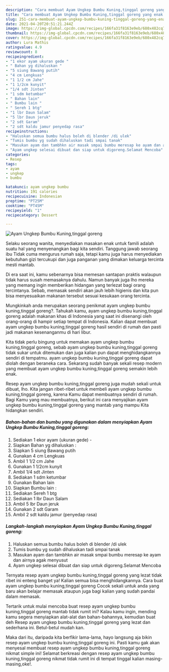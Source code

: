 ```yaml
---
description: "Cara membuat Ayam Ungkep Bumbu Kuning,tinggal goreng yang enak Untuk Jualan"
title: "Cara membuat Ayam Ungkep Bumbu Kuning,tinggal goreng yang enak Untuk Jualan"
slug: 251-cara-membuat-ayam-ungkep-bumbu-kuning-tinggal-goreng-yang-enak-untuk-jualan
date: 2021-04-20T20:51:21.244Z
image: https://img-global.cpcdn.com/recipes/166fa31f8163e9eb/680x482cq70/ayam-ungkep-bumbu-kuningtinggal-goreng-foto-resep-utama.jpg
thumbnail: https://img-global.cpcdn.com/recipes/166fa31f8163e9eb/680x482cq70/ayam-ungkep-bumbu-kuningtinggal-goreng-foto-resep-utama.jpg
cover: https://img-global.cpcdn.com/recipes/166fa31f8163e9eb/680x482cq70/ayam-ungkep-bumbu-kuningtinggal-goreng-foto-resep-utama.jpg
author: Lura Mathis
ratingvalue: 4.9
reviewcount: 8
recipeingredient:
- "1 ekor ayam ukuran gede "
- " Bahan yg dihaluskan "
- "5 siung Bawang putih"
- "4 cm Lengkuas"
- "1 1/2 cm Jahe"
- "1 1/2cm kunyit"
- "1/4 sdt Jinten"
- "1 sdm ketumbar"
- " Bahan lain"
- " Bumbu lain "
- " Sereh 1 btg"
- "1 lbr Daun Salam"
- "5 lbr Daun jeruk"
- "2 sdt Garam"
- "2 sdt kaldu jamur penyedap rasa"
recipeinstructions:
- "Haluskan semua bumbu halus boleh di blender /di ulek"
- "Tumis bumbu yg sudah dihaluskan tadi smpai tanak"
- "Masukan ayam dan tambhkn air masak smpai bumbu meresap ke ayam dan airnya agak menyusut"
- "Ayam ungkep selesai dibuat dan siap untuk digoreng.Selamat Mencoba"
categories:
- Resep
tags:
- ayam
- ungkep
- bumbu

katakunci: ayam ungkep bumbu 
nutrition: 191 calories
recipecuisine: Indonesian
preptime: "PT25M"
cooktime: "PT45M"
recipeyield: "1"
recipecategory: Dessert

---
```



![Ayam Ungkep Bumbu Kuning,tinggal goreng](https://img-global.cpcdn.com/recipes/166fa31f8163e9eb/680x482cq70/ayam-ungkep-bumbu-kuningtinggal-goreng-foto-resep-utama.jpg)

Selaku seorang wanita, menyediakan masakan enak untuk famili adalah suatu hal yang menyenangkan bagi kita sendiri. Tanggung jawab seorang ibu Tidak cuma mengurus rumah saja, tetapi kamu juga harus menyediakan kebutuhan gizi tercukupi dan juga panganan yang dimakan keluarga tercinta mesti mantab.

Di era  saat ini, kamu sebenarnya bisa memesan santapan praktis walaupun tidak harus susah memasaknya dahulu. Namun banyak juga lho mereka yang memang ingin memberikan hidangan yang terlezat bagi orang tercintanya. Sebab, memasak sendiri akan jauh lebih higienis dan kita pun bisa menyesuaikan makanan tersebut sesuai kesukaan orang tercinta. 



Mungkinkah anda merupakan seorang penikmat ayam ungkep bumbu kuning,tinggal goreng?. Tahukah kamu, ayam ungkep bumbu kuning,tinggal goreng adalah makanan khas di Indonesia yang saat ini disenangi oleh orang-orang di hampir setiap tempat di Indonesia. Kalian dapat membuat ayam ungkep bumbu kuning,tinggal goreng hasil sendiri di rumah dan pasti jadi makanan kesenanganmu di hari libur.

Kita tidak perlu bingung untuk memakan ayam ungkep bumbu kuning,tinggal goreng, sebab ayam ungkep bumbu kuning,tinggal goreng tidak sukar untuk ditemukan dan juga kalian pun dapat menghidangkannya sendiri di tempatmu. ayam ungkep bumbu kuning,tinggal goreng dapat diolah dengan beraneka cara. Sekarang sudah banyak sekali resep modern yang membuat ayam ungkep bumbu kuning,tinggal goreng semakin lebih enak.

Resep ayam ungkep bumbu kuning,tinggal goreng juga mudah sekali untuk dibuat, lho. Kita jangan ribet-ribet untuk membeli ayam ungkep bumbu kuning,tinggal goreng, karena Kamu dapat membuatnya sendiri di rumah. Bagi Kamu yang mau membuatnya, berikut ini cara menyajikan ayam ungkep bumbu kuning,tinggal goreng yang mantab yang mampu Kita hidangkan sendiri.

<!--inarticleads1-->

##### Bahan-bahan dan bumbu yang digunakan dalam menyiapkan Ayam Ungkep Bumbu Kuning,tinggal goreng:

1. Sediakan 1 ekor ayam (ukuran gede) -
1. Siapkan  Bahan yg dihaluskan :
1. Siapkan 5 siung Bawang putih
1. Gunakan 4 cm Lengkuas
1. Ambil 1 1/2 cm Jahe
1. Gunakan 1 1/2cm kunyit
1. Ambil 1/4 sdt Jinten
1. Sediakan 1 sdm ketumbar
1. Gunakan  Bahan lain
1. Siapkan  Bumbu lain :
1. Sediakan  Sereh 1 btg
1. Sediakan 1 lbr Daun Salam
1. Ambil 5 lbr Daun jeruk
1. Gunakan 2 sdt Garam
1. Ambil 2 sdt kaldu jamur (penyedap rasa)




<!--inarticleads2-->

##### Langkah-langkah menyiapkan Ayam Ungkep Bumbu Kuning,tinggal goreng:

1. Haluskan semua bumbu halus boleh di blender /di ulek
1. Tumis bumbu yg sudah dihaluskan tadi smpai tanak
1. Masukan ayam dan tambhkn air masak smpai bumbu meresap ke ayam dan airnya agak menyusut
1. Ayam ungkep selesai dibuat dan siap untuk digoreng.Selamat Mencoba




Ternyata resep ayam ungkep bumbu kuning,tinggal goreng yang lezat tidak ribet ini enteng banget ya! Kalian semua bisa menghidangkannya. Cara buat ayam ungkep bumbu kuning,tinggal goreng Cocok sekali untuk anda yang baru akan belajar memasak ataupun juga bagi kalian yang sudah pandai dalam memasak.

Tertarik untuk mulai mencoba buat resep ayam ungkep bumbu kuning,tinggal goreng mantab tidak rumit ini? Kalau kamu ingin, mending kamu segera menyiapkan alat-alat dan bahan-bahannya, kemudian buat deh Resep ayam ungkep bumbu kuning,tinggal goreng yang lezat dan sederhana ini. Betul-betul mudah kan. 

Maka dari itu, daripada kita berfikir lama-lama, hayo langsung aja bikin resep ayam ungkep bumbu kuning,tinggal goreng ini. Pasti kamu gak akan menyesal membuat resep ayam ungkep bumbu kuning,tinggal goreng nikmat simple ini! Selamat berkreasi dengan resep ayam ungkep bumbu kuning,tinggal goreng nikmat tidak rumit ini di tempat tinggal kalian masing-masing,oke!.

